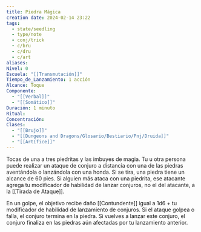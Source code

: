 ```yaml
---
title: Piedra Mágica
creation date: 2024-02-14 23:22
tags:
  - state/seedling
  - type/note
  - conj/trick
  - c/bru
  - c/dru
  - c/art
aliases: 
Nivel: 0
Escuela: "[[Transmutación]]"
Tiempo_de_Lanzamiento: 1 acción
Alcance: Toque
Componente:
  - "[[Verbal]]"
  - "[[Somático]]"
Duración: 1 minuto
Ritual: 
Concentración: 
Clases:
  - "[[Brujo]]"
  - "[[Dungeons and Dragons/Glosario/Bestiario/Pnj/Druida]]"
  - "[[Artífice]]"
---
```

Tocas de una a tres piedritas y las imbuyes de magia. Tu u otra persona puede realizar un ataque de conjuro a distancia con una de las piedras aventándola o lanzándola con una honda. Si se tira, una piedra tiene un alcance de 60 pies. Si alguien más ataca con una piedrita, ese atacante agrega tu modificador de habilidad de lanzar conjuros, no el del atacante, a la [[Tirada de Ataque]]. 

En un golpe, el objetivo recibe daño [[Contundente]] igual a 1d6 + tu modificador de habilidad de lanzamiento de conjuros. Si el ataque golpea o falla, el conjuro termina en la piedra.
Si vuelves a lanzar este conjuro, el conjuro finaliza en las piedras aún afectadas por tu lanzamiento anterior.
